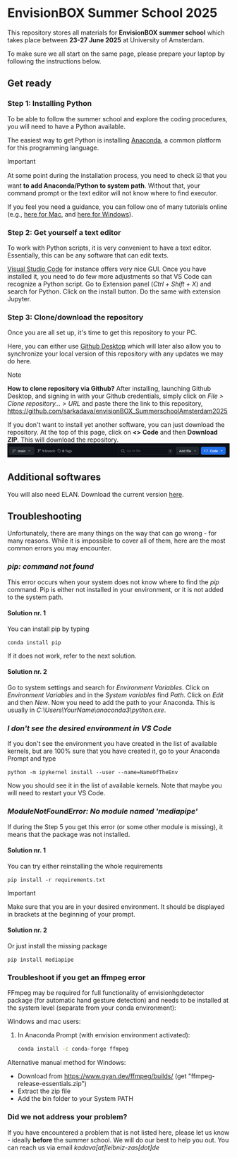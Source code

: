 # EnvisionBOX Summer School 2025

This repository stores all materials for **EnvisionBOX summer school** which takes place between **23-27 June 2025** at University of Amsterdam.

To make sure we all start on the same page, please prepare your laptop by following the instructions below. 

## Get ready

### Step 1: Installing Python

To be able to follow the summer school and explore the coding procedures, you will need to have a Python available. 

The easiest way to get Python is installing [Anaconda](https://www.anaconda.com/download), a common platform for this programming language.

> [!IMPORTANT] 
> At some point during the installation process, you need to check :ballot_box_with_check: that you want **to add Anaconda/Python to system path**. Without that, your command prompt or the text editor will not know where to find executor. 

If you feel you need a guidance, you can follow one of many tutorials online (e.g., [here for Mac]( https://www.youtube.com/watch?v=YJC6ldI3hWk), and [here for Windows](https://www.youtube.com/watch?v=UTqOXwAi1pE)). 

### Step 2: Get yourself a text editor

To work with Python scripts, it is very convenient to have a text editor. Essentially, this can be any software that can edit texts. 

[Visual Studio Code](https://code.visualstudio.com/) for instance offers very nice GUI. Once you have installed it, you need to do few more adjustments so that VS Code can recognize a Python script. Go to Extension panel (*Ctrl + Shift + X*) and search for Python. Click on the install button. Do the same with extension Jupyter.

### Step 3: Clone/download the repository

Once you are all set up, it's time to get this repository to your PC.

Here, you can either use [Github Desktop](https://desktop.github.com/download/) which will later also allow you to synchronize your local version of this repository with any updates we may do here.

> [!NOTE] 
> **How to clone repository via Github?** After installing, launching Github Desktop, and signing in with your Github credentials, simply click on *File > Clone repository... > URL* and paste there the link to this repository, https://github.com/sarkadava/envisionBOX_SummerschoolAmsterdam2025

If you don't want to install yet another software, you can just download the repository. At the top of this page, click on **<> Code** and then **Download ZIP**. This will download the repository.
![alt text](imgs/image.png)

## Additional softwares

You will also need ELAN. Download the current version [here](https://archive.mpi.nl/tla/elan/download).

## Troubleshooting

Unfortunately, there are many things on the way that can go wrong - for many reasons. While it is impossible to cover all of them, here are the most common errors you may encounter.

### *pip: command not found*

This error occurs when your system does not know where to find the *pip* command. Pip is either not installed in your environment, or it is not added to the system path.

#### Solution nr. 1

You can install pip by typing

```
conda install pip
```

If it does not work, refer to the next solution.

#### Solution nr. 2

Go to system settings and search for *Environment Variables*. Click on *Environment Variables* and in the *System variables* find *Path*. Click on *Edit* and then *New*. Now you need to add the path to your Anaconda. This is usually in *C:\Users\YourName\anaconda3\python.exe*.

### *I don't see the desired environment in VS Code*

If you don't see the environment you have created in the list of available kernels, but are 100% sure that you have created it, go to your Anaconda Prompt and type

```
python -m ipykernel install --user --name=NameOfTheEnv
```

Now you should see it in the list of available kernels. Note that maybe you will need to restart your VS Code.

### *ModuleNotFoundError: No module named 'mediapipe'*

If during the Step 5 you get this error (or some other module is missing), it means that the package was not installed. 

#### Solution nr. 1

You can try either reinstalling the whole requirements

```
pip install -r requirements.txt
```
>[!IMPORTANT]
> Make sure that you are in your desired environment. It should be displayed in brackets at the beginning of your prompt.

#### Solution nr. 2

Or just install the missing package

```
pip install mediapipe
```

### Troubleshoot if you get an ffmpeg error
FFmpeg may be required for full functionality of envisionhgdetector package (for automatic hand gesture detection) and needs to be installed at the system level (separate from your conda environment):

Windows and mac users:
1. In Anaconda Prompt (with envision environment activated):
   ```bash
   conda install -c conda-forge ffmpeg
   ```
Alternative manual method for Windows:
- Download from https://www.gyan.dev/ffmpeg/builds/ (get "ffmpeg-release-essentials.zip")
- Extract the zip file
- Add the bin folder to your System PATH


### Did we not address your problem?

If you have encountered a problem that is not listed here, please let us know - ideally **before** the summer school. We will do our best to help you out. You can reach us via email *kadava[at]leibniz-zas[dot]de*
